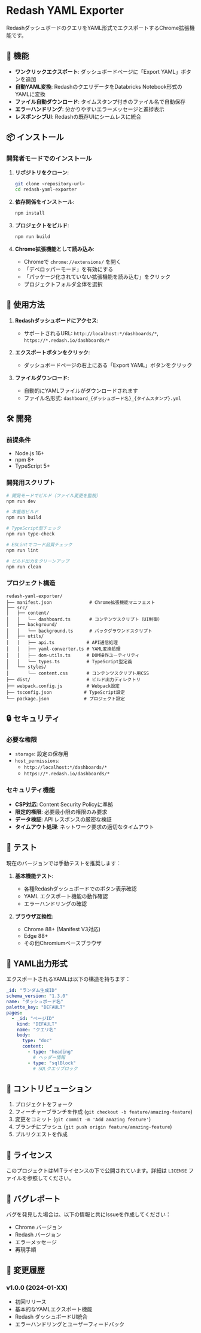 # Redash YAML Exporter

RedashダッシュボードのクエリをYAML形式でエクスポートするChrome拡張機能です。

## 🚀 機能

- **ワンクリックエクスポート**: ダッシュボードページに「Export YAML」ボタンを追加
- **自動YAML変換**: RedashのクエリデータをDatabricks Notebook形式のYAMLに変換
- **ファイル自動ダウンロード**: タイムスタンプ付きのファイル名で自動保存
- **エラーハンドリング**: 分かりやすいエラーメッセージと進捗表示
- **レスポンシブUI**: Redashの既存UIにシームレスに統合

## 📦 インストール

### 開発者モードでのインストール

1. **リポジトリをクローン**:
   ```bash
   git clone <repository-url>
   cd redash-yaml-exporter
   ```

2. **依存関係をインストール**:
   ```bash
   npm install
   ```

3. **プロジェクトをビルド**:
   ```bash
   npm run build
   ```

4. **Chrome拡張機能として読み込み**:
   - Chromeで `chrome://extensions/` を開く
   - 「デベロッパーモード」を有効にする
   - 「パッケージ化されていない拡張機能を読み込む」をクリック
   - プロジェクトフォルダ全体を選択

## 🔧 使用方法

1. **Redashダッシュボードにアクセス**:
   - サポートされるURL: `http://localhost:*/dashboards/*`, `https://*.redash.io/dashboards/*`

2. **エクスポートボタンをクリック**:
   - ダッシュボードページの右上にある「Export YAML」ボタンをクリック

3. **ファイルダウンロード**:
   - 自動的にYAMLファイルがダウンロードされます
   - ファイル名形式: `dashboard_{ダッシュボード名}_{タイムスタンプ}.yml`

## 🛠️ 開発

### 前提条件

- Node.js 16+
- npm 8+
- TypeScript 5+

### 開発用スクリプト

```bash
# 開発モードでビルド（ファイル変更を監視）
npm run dev

# 本番用ビルド
npm run build

# TypeScript型チェック
npm run type-check

# ESLintでコード品質チェック
npm run lint

# ビルド出力をクリーンアップ
npm run clean
```

### プロジェクト構造

```
redash-yaml-exporter/
├── manifest.json              # Chrome拡張機能マニフェスト
├── src/
│   ├── content/
│   │   └── dashboard.ts       # コンテンツスクリプト（UI制御）
│   ├── background/
│   │   └── background.ts      # バックグラウンドスクリプト
│   ├── utils/
│   │   ├── api.ts            # API通信処理
│   │   ├── yaml-converter.ts # YAML変換処理
│   │   ├── dom-utils.ts      # DOM操作ユーティリティ
│   │   └── types.ts          # TypeScript型定義
│   └── styles/
│       └── content.css       # コンテンツスクリプト用CSS
├── dist/                     # ビルド出力ディレクトリ
├── webpack.config.js         # Webpack設定
├── tsconfig.json            # TypeScript設定
└── package.json             # プロジェクト設定
```

## 🔒 セキュリティ

### 必要な権限

- `storage`: 設定の保存用
- `host_permissions`: 
  - `http://localhost:*/dashboards/*`
  - `https://*.redash.io/dashboards/*`

### セキュリティ機能

- **CSP対応**: Content Security Policyに準拠
- **限定的権限**: 必要最小限の権限のみ要求
- **データ検証**: API レスポンスの厳密な検証
- **タイムアウト処理**: ネットワーク要求の適切なタイムアウト

## 🧪 テスト

現在のバージョンでは手動テストを推奨します：

1. **基本機能テスト**:
   - 各種Redashダッシュボードでのボタン表示確認
   - YAML エクスポート機能の動作確認
   - エラーハンドリングの確認

2. **ブラウザ互換性**:
   - Chrome 88+ (Manifest V3対応)
   - Edge 88+ 
   - その他Chromiumベースブラウザ

## 📝 YAML出力形式

エクスポートされるYAMLは以下の構造を持ちます：

```yaml
_id: "ランダム生成ID"
schema_version: "1.3.0"
name: "ダッシュボード名"
palette_key: "DEFAULT"
pages:
  - _id: "ページID"
    kind: "DEFAULT"
    name: "クエリ名"
    body:
      type: "doc"
      content:
        - type: "heading"
          # ヘッダー情報
        - type: "sqlBlock"
          # SQLクエリブロック
```

## 🤝 コントリビューション

1. プロジェクトをフォーク
2. フィーチャーブランチを作成 (`git checkout -b feature/amazing-feature`)
3. 変更をコミット (`git commit -m 'Add amazing feature'`)
4. ブランチにプッシュ (`git push origin feature/amazing-feature`)
5. プルリクエストを作成

## 📄 ライセンス

このプロジェクトはMITライセンスの下で公開されています。詳細は `LICENSE` ファイルを参照してください。

## 🐛 バグレポート

バグを発見した場合は、以下の情報と共にIssueを作成してください：

- Chrome バージョン
- Redash バージョン
- エラーメッセージ
- 再現手順

## 🔄 変更履歴

### v1.0.0 (2024-01-XX)
- 初回リリース
- 基本的なYAMLエクスポート機能
- Redash ダッシュボードUI統合
- エラーハンドリングとユーザーフィードバック 